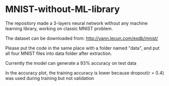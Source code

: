 # MNIST-without-ML-library

The repository made a 3-layers neural network without any machine learning library, working on classic MNIST problem.

The dataset can be downloaded from:
http://yann.lecun.com/exdb/mnist/

Please put the code in the same place with a folder named "data", and put all four MNIST files into data folder after extraction.

Currently the model can generate a 93% accuracy on test data

In the accuracy plot, the training accuracy is lower because dropout(r = 0.4) was used during training but not validation

